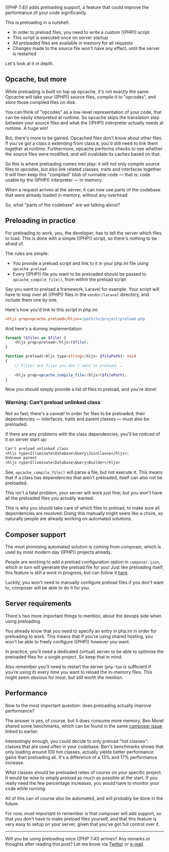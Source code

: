 ((PHP 7.4)) adds preloading support, a feature that could improve the performance of your code significantly. 

This is preloading in a nutshell:

- In order to preload files, you need to write a custom ((PHP)) script
- This script is executed once on server startup
- All preloaded files are available in memory for all requests
- Changes made to the source file won't have any effect, until the server is restarted

Let's look at it in depth.

## Opcache, but more

While preloading is built on top op opcache, it's not exactly the same.
Opcache will take your ((PHP)) source files, compile it to "opcodes", and store those compiled files on disk.

You can think of "opcodes" as a low-level representation of your code, that can be easily interpreted at runtime.
So opcache skips the translation step between your source files and what the ((PHP)) interpreter actually needs at runtime. A huge win!

But, there's more to be gained. Opcached files don't know about other files. If you've got a class `A` extending from class `B`, you'd still need to link them together at runtime. Furthermore, opcache performs checks to see whether the source files were modified, and will invalidate its caches based on that.

So this is where preloading comes into play: it will not only compile source files to opcodes, but also link related classes, traits and interfaces together. It will then keep this "compiled" blob of runnable code — that is: code usable by the ((PHP)) interpreter — in memory.

When a request arrives at the server, it can now use parts of the codebase that were already loaded in memory, without any overhead.

So, what "parts of the codebase" are we talking about?

## Preloading in practice

For preloading to work, you, the developer, has to tell the server which files to load. This is done with a simple ((PHP)) script, so there's nothing to be afraid of.

The rules are simple: 

- You provide a preload script and link to it in your php.ini file using `opcache.preload`
- Every ((PHP)) file you want to be preloaded should be passed to `opcache_compile_file()`, from within the preload script

Say you want to preload a framework, Laravel for example. Your script will have to loop over all ((PHP)) files in the `vendor/laravel` directory, and include them one by one.

Here's how you'd link to this script in php.ini:

```ini
<hljs prop>opcache.preload</hljs>=/path/to/project/preload.php
```

And here's a dummy implementation:

```php
foreach ($files as $file) {
    <hljs prop>preload</hljs>($file);
}

function preload(<hljs type>string</hljs> $filePath): void 
{
    // Filter out files you don't want to preload, …
    
    <hljs prop>opcache_compile_file</hljs>($filePath);
}
```

Now you should simply provide a list of files to preload, and you're done!

### Warning: Can't preload unlinked class

Not so fast; there's a caveat! In order for files to be preloaded, their dependencies — interfaces, traits and parent classes — must also be preloaded.

If there are any problems with the class dependencies, you'll be noticed of it on server start up:

```txt
Can't preload unlinked class 
<hljs type>Illuminate\Database\Query\JoinClause</hljs>: 
Unknown parent 
<hljs type>Illuminate\Database\Query\Builder</hljs>
```

See, `opcache_compile_file()` will parse a file, but not execute it. This means that if a class has dependencies that aren't preloaded, itself can also not be preloaded.

This isn't a fatal problem, your server will work just fine; but you won't have all the preloaded files you actually wanted.

This is why you should take care of which files to preload, to make sure all dependencies are resolved.
Doing this manually might seem like a chore, so naturally people are already working on automated solutions.

## Composer support

The most promising automated solution is coming from composer, which is used by most modern day ((PHP)) projects already.

People are working to add a preload configuration option in `composer.json`, which in turn will generate the preload file for you! Just like preloading itself, this feature is still a work in progress, but can follow it [here](*https://github.com/composer/composer/issues/7777). 

Luckily, you won't need to manually configure preload files if you don't want to, composer will be able to do it for you.

## Server requirements

There's two more important things to mention, about the devops side when using preloading.

You already know that you need to specify an entry in php.ini in order for preloading to work. This means that if you're using shared hosting, you won't be able to freely configure ((PHP)) however you want. 

In practice, you'll need a dedicated (virtual) server to be able to optimise the preloaded files for a single project. So keep that in mind.

Also remember you'll need to restart the server (`php-fpm` is sufficient if you're using it) every time you want to reload the in-memory files. This might seem obvious for most, but still worth the mention.

## Performance

Now to the most important question: does preloading actually improve performance?

The answer is yes, of course, but it does consume more memory. Ben Morel shared some benchmarks, which can be found in the same [composer issue](*https://github.com/composer/composer/issues/7777#issuecomment-440268416) linked to earlier.

Interestingly enough, you could decide to only preload "hot classes": classes that are used often in your codebase. Ben's benchmarks shows that only loading around 100 hot classes, actually yields better performance gains than preloading all. It's a difference of a 13% and 17% performance increase.

What classes should be preloaded relies of course on your specific project. It would be wise to simply preload as much as possible at the start. If you really need the few percentage increases, you would have to monitor your code while running. 

All of this can of course also be automated, and will probably be done in the future.

For now, most important to remember is that composer will add support, so that you don't have to make preload files yourself, and that this feature is very easy to setup on your server, given that you've got full control over it.

---

Will you be using preloading once ((PHP 7.4)) arrives? Any remarks or thoughts after reading this post? Let me know via [Twitter](*https://twitter.com/brendt_gd) or [e-mail](mailto:brendt@stitcher.io).
